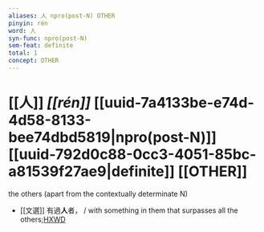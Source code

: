 ```yaml
---
aliases: 人 npro(post-N) OTHER
pinyin: rén
word: 人
syn-func: npro(post-N)
sem-feat: definite
total: 1
concept: OTHER 
---
```

# [[人]] *[[rén]]*  [[uuid-7a4133be-e74d-4d58-8133-bee74dbd5819|npro(post-N)]] [[uuid-792d0c88-0cc3-4051-85bc-a81539f27ae9|definite]] [[OTHER]]
the others (apart from the contextually determinate N)
 - [[文選]] 有過**人**者，
                     / with something in them that surpasses all the others;[HXWD](https://hxwd.org/textview.html?location=KR4h0001_tls_052-8a.15)